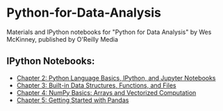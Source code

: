 ﻿# Python-for-Data-Analysis
Materials and IPython notebooks for "Python for Data Analysis" by Wes McKinney, published by O'Reilly Media

## IPython Notebooks:

* [Chapter 2: Python Language Basics, IPython, and Jupyter Notebooks](Chapter2/Chapter2.ipynb)
* [Chapter 3: Built-in Data Structures, Functions, and Files](Chapter3/Chapter3.ipynb)
* [Chapter 4: NumPy Basics: Arrays and Vectorized Computation](Chapter4/Chapter4.ipynb)
* [Chapter 5: Getting Started with Pandas](Chapter5/Chapter5.ipynb)
